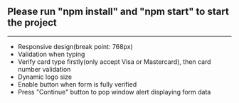 ## Please run "npm install" and "npm start" to start the project

***

- Responsive design(break point: 768px)
- Validation when typing
- Verify card type firstly(only accept Visa or Mastercard), then card number validation
- Dynamic logo size
- Enable button when form is fully verified
- Press "Continue" button to pop window alert displaying form data
